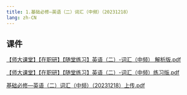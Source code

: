 ```yaml
---
title: 1.基础必修—英语（二）词汇（中频）（20231218）
lang: zh-CN
---
```



## 课件
[【师大课堂】【在职研】【随堂练习】英语（二）-词汇（中频） 解析版.pdf](..%2F..%2Fpublic%2Fenglish%2F1.%E8%8B%B1%E8%AF%AD%E4%BA%8C-%E6%AD%A3%E5%BC%8F%E8%AF%BE%2F1.%E5%9F%BA%E7%A1%80%E5%BF%85%E4%BF%AE%E2%80%94%E8%8B%B1%E8%AF%AD%EF%BC%88%E4%BA%8C%EF%BC%89%E8%AF%8D%E6%B1%87%EF%BC%88%E4%B8%AD%E9%A2%91%EF%BC%89%EF%BC%8820231218%EF%BC%89%2F%E3%80%90%E5%B8%88%E5%A4%A7%E8%AF%BE%E5%A0%82%E3%80%91%E3%80%90%E5%9C%A8%E8%81%8C%E7%A0%94%E3%80%91%E3%80%90%E9%9A%8F%E5%A0%82%E7%BB%83%E4%B9%A0%E3%80%91%E8%8B%B1%E8%AF%AD%EF%BC%88%E4%BA%8C%EF%BC%89-%E8%AF%8D%E6%B1%87%EF%BC%88%E4%B8%AD%E9%A2%91%EF%BC%89%20%E8%A7%A3%E6%9E%90%E7%89%88.pdf)

[【师大课堂】【在职研】【随堂练习】英语（二）-词汇（中频）练习版.pdf](..%2F..%2Fpublic%2Fenglish%2F1.%E8%8B%B1%E8%AF%AD%E4%BA%8C-%E6%AD%A3%E5%BC%8F%E8%AF%BE%2F1.%E5%9F%BA%E7%A1%80%E5%BF%85%E4%BF%AE%E2%80%94%E8%8B%B1%E8%AF%AD%EF%BC%88%E4%BA%8C%EF%BC%89%E8%AF%8D%E6%B1%87%EF%BC%88%E4%B8%AD%E9%A2%91%EF%BC%89%EF%BC%8820231218%EF%BC%89%2F%E3%80%90%E5%B8%88%E5%A4%A7%E8%AF%BE%E5%A0%82%E3%80%91%E3%80%90%E5%9C%A8%E8%81%8C%E7%A0%94%E3%80%91%E3%80%90%E9%9A%8F%E5%A0%82%E7%BB%83%E4%B9%A0%E3%80%91%E8%8B%B1%E8%AF%AD%EF%BC%88%E4%BA%8C%EF%BC%89-%E8%AF%8D%E6%B1%87%EF%BC%88%E4%B8%AD%E9%A2%91%EF%BC%89%E7%BB%83%E4%B9%A0%E7%89%88.pdf)

[基础必修—英语（二）词汇（中频）（20231218）上传.pdf](..%2F..%2Fpublic%2Fenglish%2F1.%E8%8B%B1%E8%AF%AD%E4%BA%8C-%E6%AD%A3%E5%BC%8F%E8%AF%BE%2F1.%E5%9F%BA%E7%A1%80%E5%BF%85%E4%BF%AE%E2%80%94%E8%8B%B1%E8%AF%AD%EF%BC%88%E4%BA%8C%EF%BC%89%E8%AF%8D%E6%B1%87%EF%BC%88%E4%B8%AD%E9%A2%91%EF%BC%89%EF%BC%8820231218%EF%BC%89%2F%E5%9F%BA%E7%A1%80%E5%BF%85%E4%BF%AE%E2%80%94%E8%8B%B1%E8%AF%AD%EF%BC%88%E4%BA%8C%EF%BC%89%E8%AF%8D%E6%B1%87%EF%BC%88%E4%B8%AD%E9%A2%91%EF%BC%89%EF%BC%8820231218%EF%BC%89%E4%B8%8A%E4%BC%A0.pdf)








